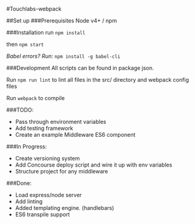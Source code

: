 #Touchlabs-webpack

##Set up
###Prerequisites
Node v4+ / npm


###Installation
run `npm install`

then `npm start`

*Babel errors? Run:*
`npm install -g babel-cli`


###Development
All scripts can be found in package json.

Run
`npm run lint` to lint all files in the src/ directory and webpack config files

Run
`webpack` to compile

###TODO:

- Pass through environment variables
- Add testing framework
- Create an example Middleware ES6 component

###In Progress:

- Create versioning system
- Add Concourse deploy script and wire it up with env variables
- Structure project for any middleware

###Done:

- Load express/node server
- Add linting
- Added templating engine. (handlebars)
- ES6 transpile support
